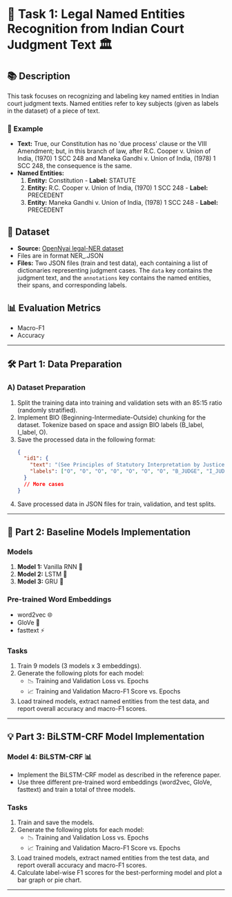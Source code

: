 # 🚀 Task 1: Legal Named Entities Recognition from Indian Court Judgment Text 🏛️

## 📚 Description
This task focuses on recognizing and labeling key named entities in Indian court judgment texts. Named entities refer to key subjects (given as labels in the dataset) of a piece of text.

### 📝 Example
- **Text:** True, our Constitution has no 'due process' clause or the VIII Amendment; but, in this branch of law, after R.C. Cooper v. Union of India, (1970) 1 SCC 248 and Maneka Gandhi v. Union of India, (1978) 1 SCC 248, the consequence is the same.
- **Named Entities:**
  1. **Entity:** Constitution - **Label:** STATUTE
  2. **Entity:** R.C. Cooper v. Union of India, (1970) 1 SCC 248 - **Label:** PRECEDENT
  3. **Entity:** Maneka Gandhi v. Union of India, (1978) 1 SCC 248 - **Label:** PRECEDENT

## 📂 Dataset
- **Source:** [OpenNyai legal-NER dataset](https://opennayai-dataset-link)
- Files are in format NER_.JSON
- **Files:** Two JSON files (train and test data), each containing a list of dictionaries representing judgment cases. The `data` key contains the judgment text, and the `annotations` key contains the named entities, their spans, and corresponding labels.

## 📊 Evaluation Metrics
- Macro-F1
- Accuracy

---

## 🛠️ Part 1: Data Preparation 

### A) Dataset Preparation 
1. Split the training data into training and validation sets with an 85:15 ratio (randomly stratified).
2. Implement BIO (Beginning-Intermediate-Outside) chunking for the dataset. Tokenize based on space and assign BIO labels (B_label, I_label, O).
3. Save the processed data in the following format:
    ```json
    {
      "id1": {
        "text": "(See Principles of Statutory Interpretation by Justice G.P. Singh, 9th Edn., 2004 at p. 438.).",
        "labels": ["O", "O", "O", "O", "O", "O", "O", "B_JUDGE", "I_JUDGE", "O", "O", "O", "O", "O", "O", "O"]
      }
      // More cases
    }
    ```
4. Save processed data in JSON files for train, validation, and test splits.

---

## 🧠 Part 2: Baseline Models Implementation 

### Models
1. **Model 1:** Vanilla RNN 🧩
2. **Model 2:** LSTM 🔄
3. **Model 3:** GRU 🔗

### Pre-trained Word Embeddings
- word2vec 🌐
- GloVe 🧤
- fasttext ⚡

### Tasks
1. Train 9 models (3 models x 3 embeddings).
2. Generate the following plots for each model:
    - 📉 Training and Validation Loss vs. Epochs
    - 📈 Training and Validation Macro-F1 Score vs. Epochs
3. Load trained models, extract named entities from the test data, and report overall accuracy and macro-F1 scores.

---

## 💡 Part 3: BiLSTM-CRF Model Implementation 

### Model 4: BiLSTM-CRF 📊
- Implement the BiLSTM-CRF model as described in the reference paper.
- Use three different pre-trained word embeddings (word2vec, GloVe, fasttext) and train a total of three models.

### Tasks
1. Train and save the models.
2. Generate the following plots for each model:
    - 📉 Training and Validation Loss vs. Epochs
    - 📈 Training and Validation Macro-F1 Score vs. Epochs
3. Load trained models, extract named entities from the test data, and report overall accuracy and macro-F1 scores.
4. Calculate label-wise F1 scores for the best-performing model and plot a bar graph or pie chart.

---
